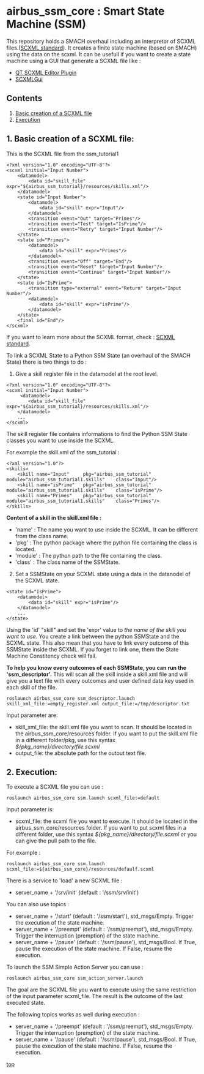 # airbus_ssm_core : Smart State Machine (SSM)
<a id="top"/> 

This repository holds a SMACH overhaul including an interpretor of SCXML files.([SCXML standard](https://www.w3.org/TR/scxml/)).
It creates a finite state machine (based on SMACH) using the data on the scxml.
It can be usefull if you want to create a state machine using a GUI that generate a SCXML file like :
* [QT SCXML Editor Plugin](https://doc.qt.io/qtcreator/creator-scxml.html)
* [SCXMLGui](https://github.com/fmorbini/scxmlgui)

## Contents

1. <a href="#1--construction">Basic creation of a SCXML file</a>
2. <a href="#2--execution">Execution</a>

## 1. Basic creation of a SCXML file: <a id="1--construction"/>

This is the SCXML file from the ssm_tutorial1 

```
<?xml version="1.0" encoding="UTF-8"?>
<scxml initial="Input Number">
    <datamodel>
        <data id="skill_file" expr="${airbus_ssm_tutorial}/resources/skills.xml"/>
    </datamodel>
    <state id="Input Number">
        <datamodel>
            <data id="skill" expr="Input"/>
        </datamodel>
        <transition event="Out" target="Primes"/>
        <transition event="Test" target="IsPrime"/>
        <transition event="Retry" target="Input Number"/>
    </state>
    <state id="Primes">
        <datamodel>
            <data id="skill" expr="Primes"/>
        </datamodel>
        <transition event="Off" target="End"/>
        <transition event="Reset" target="Input Number"/>
        <transition event="Continue" target="Input Number"/>
    </state>
    <state id="IsPrime">
        <transition type="external" event="Return" target="Input Number"/>
        <datamodel>
            <data id="skill" expr="isPrime"/>
        </datamodel>
    </state>
    <final id="End"/>
</scxml>
```
If you want to learn more about the SCXML format, check : [SCXML standard](https://www.w3.org/TR/scxml/).

To link a SCXML State to a Python SSM State (an overhaul of the SMACH State) there is two things to do :

1. Give a skill register file in the datamodel at the root level.

```
<?xml version="1.0" encoding="UTF-8"?>
<scxml initial="Input Number">
     <datamodel>
        <data id="skill_file" expr="${airbus_ssm_tutorial}/resources/skills.xml"/>
    </datamodel>
    ...
</scxml>
```
The skill register file contains informations to find the Python SSM State classes you want to use inside the SCXML.

For example the skill.xml of the ssm_tutorial :
```
<?xml version="1.0"?>
<skills>
	<skill name="Input"		pkg="airbus_ssm_tutorial" 	module="airbus_ssm_tutorial1.skills" 	class="Input"/>
	<skill name="isPrime"	pkg="airbus_ssm_tutorial" 	module="airbus_ssm_tutorial1.skills" 	class="isPrime"/>
	<skill name="Primes"	pkg="airbus_ssm_tutorial" 	module="airbus_ssm_tutorial1.skills" 	class="Primes"/>
</skills>
```

**Content of a skill in the skill.xml file :**
* 'name'    : The name you want to use inside the SCXML. It can be different from the class name.
* 'pkg'     : The python package where the python file containing the class is located.
* 'module'  : The python path to the file containing the class.
* 'class'   : The class name of the SSMState.

2. Set a SSMState on your SCXML state using a data in the datanodel of the SCXML state.
```
<state id="IsPrime">
    <datamodel>
        <data id="skill" expr="isPrime"/>
    </datamodel>
	...
</state>
```
Using the 'id' "skill" and set the 'expr' value to *the name of the skill you want to use*.
You create a link between the python SSMState and the SCXML state.
This also mean that you have to link every outcome of this SSMState inside the SCXML. If you forget to link one, them the State Machine Constitency check will fail.

**To help you know every outcomes of each SSMState, you can run the 'ssm_descriptor'.**
This will scan all the skill inside a skill.xml file and will give you a text file with every outcomes and user defined data key used in each skill of the file.
```
roslaunch airbus_ssm_core ssm_descriptor.launch skill_xml_file:=empty_register.xml output_file:=/tmp/descriptor.txt
```
Input parameter are:
- skill_xml_file: the skill.xml file you want to scan. It should be located in the airbus_ssm_core/resources folder. 
If you want to put the skill.xml file in a different folder/pkg, use this syntax *${pkg_name}/directory/file.scxml*
- output_file: the absolute path for the outout text file.


## 2. Execution: <a id="2--execution"/> 

To execute a SCXML file you can use :
```
roslaunch airbus_ssm_core ssm.launch scxml_file:=default
```
Input parameter is:
- scxml_file: the scxml file you want to execute. It should be located in the airbus_ssm_core/resources folder. 
If you want to put scxml files in a different folder, use this syntax *${pkg_name}/directory/file.scxml*  or you can give the pull path to the file.

For example : 
```
roslaunch airbus_ssm_core ssm.launch scxml_file:=${airbus_ssm_core}/resources/defaulf.scxml
```
There is a service to 'load' a new SCXML file :
- server_name + '/srv/init' (default : '/ssm/srv/init')

You can also use topics :
- server_name + '/start' (default : '/ssm/start'), std_msgs/Empty. Trigger the execution of the state machine.
- server_name + '/preempt' (default : '/ssm/preempt'), std_msgs/Empty. Trigger the interruption (premption) of the state machine.
- server_name + '/pause' (default : '/ssm/pause'), std_msgs/Bool. If True, pause the execution of the state machine. If False, resume the execution.


To launch the SSM Simple Action Server you can use :
```
roslaunch airbus_ssm_core ssm_action_server.launch 
```

The goal are the SCXML file you want to execute using the same restriction of the input parameter scxml_file.
The result is the outcome of the last executed state.

The following topics works as well during execution :
- server_name + '/preempt' (default : '/ssm/preempt'), std_msgs/Empty. Trigger the interruption (premption) of the state machine.
- server_name + '/pause' (default : '/ssm/pause'), std_msgs/Bool. If True, pause the execution of the state machine. If False, resume the execution.


<a href="#top">top</a>

